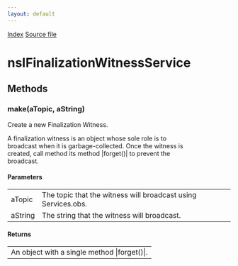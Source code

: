 ```yaml
---
layout: default
---
```

<div id='links'><a href="../index.html">Index</a>
<a href="http://dxr.mozilla.org/mozilla-central/source/toolkit/components/finalizationwitness/nsIFinalizationWitnessService.idl">Source file</a>
</div>

# nsIFinalizationWitnessService #

## Methods ##

### make(aTopic, aString) ###
  
Create a new Finalization Witness.  
  
A finalization witness is an object whose sole role is to  
broadcast when it is garbage-collected. Once the witness is  
created, call method its method |forget()| to prevent the  
broadcast.  
  
  

#### Parameters ####

<table>

<tr>
<td>aTopic</td>
<td>The topic that the witness will broadcast using  
              Services.obs.  
</td>
</tr>

<tr>
<td>aString</td>
<td>The string that the witness will broadcast.  
</td>
</tr>

</table>

#### Returns ####

<table>

<tr>
<td>An object with a single method |forget()|.  
</td>
</tr>

</table>
